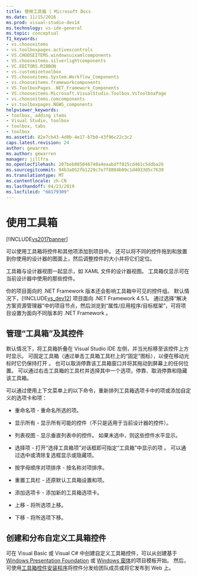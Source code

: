```yaml
---
title: 使用工具箱 | Microsoft Docs
ms.date: 11/15/2016
ms.prod: visual-studio-dev14
ms.technology: vs-ide-general
ms.topic: conceptual
f1_keywords:
- vs.chooseitems
- vs.toolboxpages.activexcontrols
- VS.CHOOSEITEMS.windowsuixamlcomponents
- VS.chooseitems.silverlightcomponents
- VC.EDITORS.RIBBON
- vs.customizetoolbox
- VS.chooseitems.System.Workflow_Components
- vs.chooseitems.frameworkcomponents
- VS.ToolboxPages..NET_Framework_Components
- VS.chooseitems.Microsoft.VisualStudio.Toolbox.VsToolboxPage
- vs.chooseitems.comcomponents
- vs.toolboxpages.NGWS_components
helpviewer_keywords:
- toolbox, adding items
- Visual Studio, toolbox
- toolbox, tabs
- toolbox
ms.assetid: 82e7cb43-4d0b-4e17-b7b0-43f96c22c3c2
caps.latest.revision: 24
author: gewarren
ms.author: gewarren
manager: jillfra
ms.openlocfilehash: 207beb085046748a4eaabdff025cd461c5ddba26
ms.sourcegitcommit: 94b3a052fb1229c7e7f8804b09c1d403385c7630
ms.translationtype: MT
ms.contentlocale: zh-CN
ms.lasthandoff: 04/23/2019
ms.locfileid: "68179309"
---
```

# <a name="using-the-toolbox"></a>使用工具箱
[!INCLUDE[vs2017banner](../includes/vs2017banner.md)]

可以使用工具箱将控件和其他项添加到项目中。 还可以将不同的控件拖到和放置到你使用的设计器的图面上，然后调整控件的大小并将它们定位。  
  
 工具箱与设计器视图一起显示，如 XAML 文件的设计器视图。 工具箱仅显示可在当前设计器中使用的那些控件。  
  
 你的项目面向的 .NET Framework 版本还会影响工具箱中可见的控件组。 默认情况下，[!INCLUDE[vs_dev12](../includes/vs-dev12-md.md)] 项目面向 .NET Framework 4.5.1。 通过选择“解决方案资源管理器”中的项目节点，然后浏览到“属性/应用程序/目标框架”，可将项目设置为面向不同版本的 .NET Framework   。  
  
## <a name="managing-the-toolbox-and-its-controls"></a>管理“工具箱”及其控件  
 默认情况下，将工具箱折叠在 Visual Studio IDE 左侧，并当光标移至该控件上方时显示。 可固定工具箱（通过单击工具箱工具栏上的“固定”图标），以便在移动光标时它仍保持打开  。 也可以取消停靠该工具箱窗口并将其拖动到屏幕上的任何位置。 可以通过右击工具箱的工具栏并选择其中一个选项，停靠、取消停靠和隐藏该工具箱。  
  
 可以通过使用上下文菜单上的以下命令，重新排列工具箱选项卡中的项或添加自定义的选项卡和项：  
  
- 重命名项  - 重命名所选的项。  
  
- 显示所有  - 显示所有可能的控件（不只是适用于当前设计器的控件）。  
  
- 列表视图  - 显示垂直列表中的控件。 如果未选中，则这些控件水平显示。  
  
- 选择项  - 打开“选择工具箱项”对话框即可指定“工具箱”中显示的项   。 可以通过选中或清除复选框显示或隐藏项。  
  
- 按字母顺序对项排序  - 按名称对项排序。  
  
- 重置工具栏  - 还原默认工具箱设置和项。  
  
- 添加选项卡  - 添加新的工具箱选项卡。  
  
- 上移  - 将所选项上移。  
  
- 下移  - 将所选项下移。  
  
## <a name="creating-and-distributing-custom-toolbox-controls"></a>创建和分布自定义工具箱控件  
 可在 Visual Basic 或 Visual C# 中创建自定义工具箱控件，可以从创建基于 [Windows Presentation Foundation](../extensibility/creating-a-wpf-toolbox-control.md) 或 [Windows 窗体](../misc/how-to-create-a-toolbox-control-that-uses-windows-forms.md)的项目模板开始。 然后，可使用[工具箱控件安装程序](http://download.microsoft.com/download/8/3/6/836657BD-9CCB-4ED4-B9D2-FB769473B284/TCI_whitepaper.docx)将控件分发给团队成员或将它发布到 Web 上。
